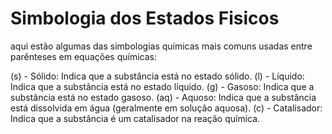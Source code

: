 # Simbologia dos Estados Fisicos
 aqui estão algumas das simbologias químicas mais comuns usadas entre parênteses em equações químicas:

(s) - Sólido: Indica que a substância está no estado sólido.
(l) - Líquido: Indica que a substância está no estado líquido.
(g) - Gasoso: Indica que a substância está no estado gasoso.
(aq) - Aquoso: Indica que a substância está dissolvida em água (geralmente em solução aquosa).
(c) - Catalisador: Indica que a substância é um catalisador na reação química.
